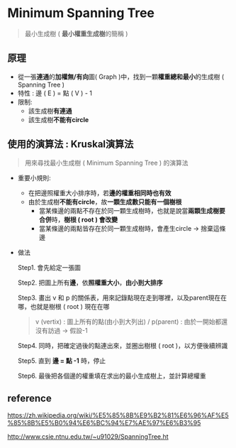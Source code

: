 # Minimum Spanning Tree
>最小生成樹 ( **最小權重生成樹**的簡稱 )

## 原理
* 從一張**連通**的**加權無/有向**圖( Graph )中，找到一顆**權重總和最小**的生成樹 ( Spanning Tree )
* 特性 : 邊 ( E ) = 點 ( V ) - 1
* 限制: 
  * 該生成樹**有連通**
  * 該生成樹**不能有circle**

## 使用的演算法 : Kruskal演算法
>用來尋找最小生成樹 ( Minimum Spanning Tree ) 的演算法

* 重要小規則:
  * 在把邊照權重大小排序時，若**邊的權重相同時也有效**
  * 由於生成樹**不能有circle**，故**一顆生成數只能有一個樹根** 
    * 當某條邊的兩點不存在於同一顆生成樹時，也就是說當**兩顆生成樹要合併**時，**樹根 ( root ) 會改變**
    * 當某條邊的兩點皆存在於同一顆生成樹時，會產生circle → 捨棄這條邊

* 做法

    Step1. 會先給定一張圖
             
    Step2. 把圖上所有**邊**，依**照權重大小**，**由小到大排序**
                         
    Step3. 畫出 v 和 p 的關係表，用來記錄點現在走到哪裡，以及parent現在在哪，也就是樹根 ( root ) 現在在哪
    
    >v (vertix) : 圖上所有的點(由小到大列出) / p(parent) : 由於一開始都還沒有訪過 → 假設-1
    
    Step4. 同時，把確定過後的點連出來，並圈出樹根 ( root )，以方便後續辨識
    
    Step5. 直到 **邊 = 點 -1** 時，停止
                         
    Step6. 最後把各個邊的權重填在求出的最小生成樹上，並計算總權重

## reference
https://zh.wikipedia.org/wiki/%E5%85%8B%E9%B2%81%E6%96%AF%E5%85%8B%E5%B0%94%E6%BC%94%E7%AE%97%E6%B3%95

http://www.csie.ntnu.edu.tw/~u91029/SpanningTree.ht
